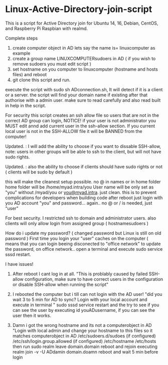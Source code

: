 # Linux-Active-Directory-join-script
This is a script for Active Directory join for Ubuntu 14, 16, Debian, CentOS, and Raspberry Pi Raspbian with realmd.

Complete steps


1. create computer object in AD lets say the name is= linuxcomputer as example
2. create a group name LINUXCOMPUTERsudoers in AD ( if you wish to remove sudoers you must edit script )
3. set hostname on you computer to linuxcomputer (hostname and hosts files) and reboot
4. git clone this script and run.

execute the script with sudo sh ADconnection.sh, It will detect if it is a client or a server.
the script will find your domain name if existing
after that authorise with a admin user.
make sure to read carefully and also read built in help in the script.

For security this script creates an ssh allow file so users that are not in the correct AD group can login,
NOTICE! if your user is not administrator you MUST edit annd add current user in the ssh-allow section.
If you current local user is not in the SSH-ALLOW file it will be BANNED from the computer!

Updated. : I will add the ability to choose if you want to dissable SSH-allow,
note: users in other groups will be able to ssh to the client, but will not have sudo rights.

Updated. :
also the ability to choose if clients should have sudo rights or not ( clients will be sudo by default )

this will make the cleanest setup possible. no @ in names or in home folder
home folder will be /home/myad.intra/you
User name will be only set as "you" without /myad/you or you@myad.intra. just clean. this is to prevent complications for developers when building code
after reboot just login with you AD account "you" and password... again.. no @ or / is needed, just "user"

For best security. I restricted ssh to domain and administrator users.
also clients will only allow login from assigned group ( hostnamesudoers )

How do i update my password?
( changed password but Linux is still on old password ) 
First time you login your "user" caches on the computer ( means that you can login beeing disconected to "office network"
to update the password, on office network.. open a terminal and execute sudo service sssd restart.

I have issues!

1. After reboot I cant log in at all.  "This is problably caused by failed SSH-allow configuration, make sure to have correct users in the configuration or disable SSH-allow when running the script" 

2. I rebooted the computer but i till can not login with the AD user!   "did you wait 3 to 5 min for AD to sync? 
Login with your local account and execute in terminal " sudo sssd service restart   and the try to see if you can see the user by executing id youADusername, if you can see the user then it works.

3. Damn i got the wrong hostname and its not a computerobject in AD   "Login with local admin and change your hostname to this files so it matches computerobject in AD /etc/sudoers.d/sudoes (if configured)    /etc/ssh/login.group.allowed (if configured)   /etc/hostname  /etc/hosts
then run sudo realm leave domain.domain reboot and rejoin executing realm join -v -U ADdamin domain.doamn
reboot and wait 5 min before login


